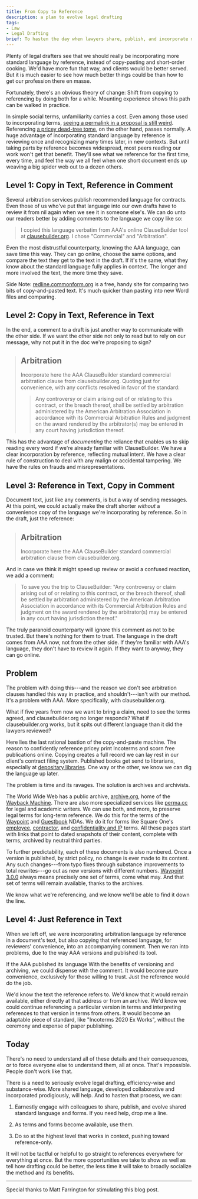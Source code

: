 ```yaml
---
title: From Copy to Reference
description: a plan to evolve legal drafting
tags:
- Law
- Legal Drafting
brief: To hasten the day when lawyers share, publish, and incorporate more from standards, combine incorporation by reference with copy-and-paste today.
---
```


Plenty of legal drafters see that we should really be incorporating more standard language by reference, instead of copy-pasting and short-order cooking.  We'd have more fun that way, and clients would be better served.  But it is much easier to see how much better things could be than how to get our profession there en masse.

Fortunately, there's an obvious theory of change: Shift from copying to referencing by doing both for a while.  Mounting experience shows this path can be walked in practice.

In simple social terms, unfamiliarity carries a cost.  Even among those used to incorporating terms, [seeing a permalink in a proposal is still weird](https://squareoneforms.com/employee/2e2u#confidentiality-and-intellectual-property).  Referencing [a pricey dead-tree tome](https://2go.iccwbo.org/incoterms-2020-eng-config+book_version-Book/), on the other hand, passes normally.  A huge advantage of incorporating standard language by reference is reviewing once and recognizing many times later, in new contexts.  But until taking parts by reference becomes widespread, most peers reading our work won't get that benefit.  They'll see what we reference for the first time, every time, and feel the way we all feel when one short document ends up weaving a big spider web out to a dozen others.

<h2 id="step-1">Level 1: Copy in Text, Reference in Comment</h2>

Several arbitration services publish recommended language for contracts.  Even those of us who've put that language into our own drafts have to review it from nil again when we see it in someone else's.   We can do unto our readers better by adding comments to the language we copy like so:

> I copied this language verbatim from AAA's online ClauseBuilder tool at [clausebuilder.org](https://www.clausebuilder.org).  I chose "Commercial" and "Arbitration".

Even the most distrustful counterparty, knowing the AAA language, can save time this way.  They can go online, choose the same options, and compare the text they get to the text in the draft.  If it's the same, what they know about the standard language fully applies in context.  The longer and more involved the text, the more time they save.

Side Note: [redline.commonform.org](https://redline.commonform.org/) is a free, handy site for comparing two bits of copy-and-pasted text.  It's much quicker than pasting into new Word files and comparing.

<h2 id="step-2">Level 2: Copy in Text, Reference in Text</h2>

In the end, a comment to a draft is just another way to communicate with the other side.  If we want the other side not only to read but to rely on our message, why not put it in the doc we're proposing to sign?

> ## Arbitration
>
> Incorporate here the AAA ClauseBuilder standard commercial arbitration clause from clausebuilder.org.  Quoting just for convenience, with any conflicts resolved in favor of the standard:
>
> > Any controversy or claim arising out of or relating to this contract, or the breach thereof, shall be settled by arbitration administered by the American Arbitration Association in accordance with its Commercial Arbitration Rules and judgment on the award rendered by the arbitrator(s) may be entered in any court having jurisdiction thereof.

This has the advantage of _documenting_ the reliance that enables us to skip reading every word if we're already familiar with ClauseBuilder.  We have a clear incorporation by reference, reflecting mutual intent.  We have a clear rule of construction to deal with any malign or accidental tampering.  We have the rules on frauds and misrepresentations.

<h2 id="level-3">Level 3: Reference in Text, Copy in Comment</h2>

Document text, just like any comments, is but a way of sending messages.  At this point, we could actually make the draft shorter _without_ a convenience copy of the language we're incorporating by reference.  So in the draft, just the reference:

> ## Arbitration
>
> Incorporate here the AAA ClauseBuilder standard commercial arbitration clause from clausebuilder.org.

And in case we think it might speed up review or avoid a confused reaction, we add a comment:

> To save you the trip to ClauseBuilder: "Any controversy or claim arising out of or relating to this contract, or the breach thereof, shall be settled by arbitration administered by the American Arbitration Association in accordance with its Commercial Arbitration Rules and judgment on the award rendered by the arbitrator(s) may be entered in any court having jurisdiction thereof."

The truly paranoid counterparty will ignore this comment as not to be trusted.  But there's nothing for them to trust.  The language in the draft comes from AAA now, not from the other side.  If they're familiar with AAA's language, they don't have to review it again.  If they want to anyway, they can go online.

## Problem

The problem with doing this---and the reason we don't see arbitration clauses handled this way in practice, and shouldn't---isn't with our method.  It's a problem with AAA.  More specifically, with clausebuilder.org.

What if five years from now we want to bring a claim, need to see the terms agreed, and clausebuilder.org no longer responds?  What if clausebuilder.org works, but it spits out different language than it did the lawyers reviewed?

Here lies the last rational bastion of the copy-and-paste machine.  The reason to confidently reference pricey print Incoterms and scorn free publications online.  Copying creates a full record we can lay rest in our client's contract filing system.  Published books get send to librarians, especially at [depositary libraries](https://en.wikipedia.org/wiki/Legal_deposit).  One way or the other, we know we can dig the language up later.

The problem is time and its ravages.  The solution is archives and archivists.

The World Wide Web has a public archive, [archive.org](https://www.archive.org), home of the [Wayback Machine](http://wayback.archive.org/).  There are also more specialized services like [perma.cc](https://perma.cc) for legal and academic writers.  We can use both, and more, to preserve legal terms for long-term reference.  We do this for the terms of the [Waypoint](https://waypointnda.com/3.0.0) and [Guestbook](https://guestbooknda.com/1.0.0) NDAs.  We do it for forms like Square One's [employee](https://squareoneforms.com/employee/2e2u), [contractor](https://squareoneforms.com/contractor/2e2u), and [confidentiality and IP](https://squareoneforms.com/confidentiality-ip/2e2u) terms.  All these pages start with links that point to dated snapshots of their content, complete with terms, archived by neutral third parties.

To further predictability, each of these documents is also numbered.  Once a version is published, by strict policy, no change is ever made to its content.  Any such changes---from typo fixes through substance improvements to total rewrites---go out as new versions with different numbers.  [Waypoint 3.0.0](https://waypointnda.com/3.0.0) always means precisely one set of terms, come what may.  And that set of terms will remain available, thanks to the archives.

We know what we're referencing, and we know we'll be able to find it down the line.

<h2 id="level-4">Level 4: Just Reference in Text</h2>

When we left off, we were incorporating arbitration language by reference in a document's text, but also copying that referenced language, for reviewers' convenience, into an accompanying comment.  Then we ran into problems, due to the way AAA versions and published its tool.

If the AAA published its language With the benefits of versioning and archiving, we could dispense with the comment.  It would become pure convenience, exclusively for those willing to trust.  Just the reference would do the job.

We'd know the text the reference refers to.  We'd know that it would remain available, either directly at that address or from an archive.  We'd know we could continue referencing a particular version in terms and interpreting references to that version in terms from others.  It would become an adaptable piece of standard, like "Incoterms 2020 Ex Works", without the ceremony and expense of paper publishing.

## Today

There's no need to understand all of these details and their consequences, or to force everyone else to understand them, all at once.  That's impossible.  People don't work like that.

There is a need to seriously evolve legal drafting, efficiency-wise and substance-wise.  More shared language, developed collaborative and incorporated prodigiously, will help.  And to hasten that process, we can:

1.  Earnestly engage with colleagues to share, publish, and evolve shared standard language and forms.  If you need help, drop me a line.

2.  As terms and forms become available, use them.

3.  Do so at the highest level that works in context, pushing toward reference-only.

It will not be tactful or helpful to go straight to references everywhere for everything at once.  But the more opportunities we take to show as well as tell how drafting could be better, the less time it will take to broadly socialize the method and its benefits.

---

Special thanks to Matt Farrington for stimulating this blog post.
